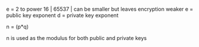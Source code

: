 
e = 2 to power 16 | 65537 | can be smaller but leaves encryption weaker
e = public key exponent
d = private key exponent

n = (p*q)

n is used as the modulus for both public and private keys

